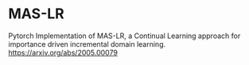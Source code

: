 # MAS-LR
Pytorch Implementation of MAS-LR, a Continual Learning approach for importance driven incremental domain learning. https://arxiv.org/abs/2005.00079 
